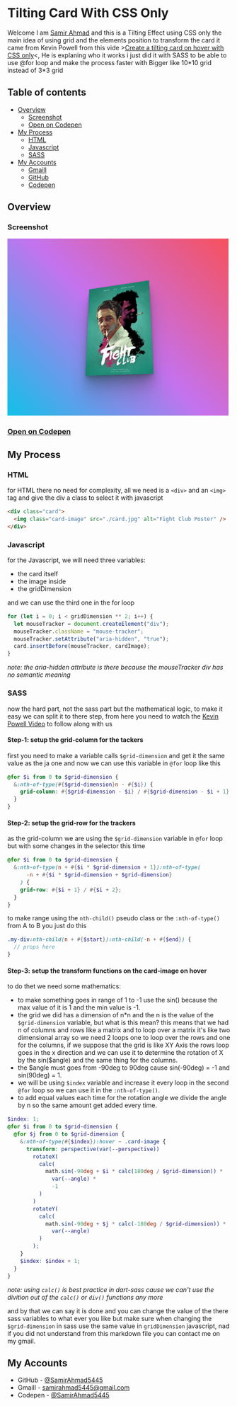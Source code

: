 # Tilting Card With CSS Only

Welcome I am [Samir Ahmad](https://github.com/SamirAhmad5445) and this is a Tilting Effect using CSS only the main idea of using grid and the elements position to transform the card it came from Kevin Powell from this vide >[Create a tilting card on hover with CSS only](https://youtube.be/eOTj_mWjds)<, He is explaning who it works i just did it with SASS to be able to use @for loop and make the process faster with Bigger like 10\*10 grid instead of 3\*3 grid

## Table of contents

- [Overview](#overview)
  - [Screenshot](#screenshot)
  - [Open on Codepen](https://codepen.io/Samir-Ahmad/pen/rNrgdjp)
- [My Process](#my-process)
  - [HTML](#html)
  - [Javascript](#javascript)
  - [SASS](#sass)
- [My Accounts](#my-accounts)
  - [Gmaill](mailto:samirahmad5445@gmail.com)
  - [GitHub](https://github.com/SamirAhmad5445)
  - [Codepen](https://codepen.io/Samir-Ahmad/)

## Overview

### Screenshot

![Screenshot for my solution](./screen-shot.png)

### [Open on Codepen](https://codepen.io/Samir-Ahmad/pen/rNrgdjp)

## My Process

### HTML

for HTML there no need for complexity, all we need is a `<div>` and an `<img>` tag and give the div a class to select it with javascript

```html
<div class="card">
  <img class="card-image" src="./card.jpg" alt="Fight Club Poster" />
</div>
```

### Javascript

for the Javascript, we will need three variables:

- the card itself
- the image inside
- the gridDimension

and we can use the third one in the for loop

```js
for (let i = 0; i < gridDimension ** 2; i++) {
  let mouseTracker = document.createElement("div");
  mouseTracker.className = "mouse-tracker";
  mouseTracker.setAttribute("aria-hidden", "true");
  card.insertBefore(mouseTracker, cardImage);
}
```

_note: the aria-hidden attribute is there because the mouseTracker div has no semantic meaning_

### SASS

now the hard part, not the sass part but the mathematical logic, to make it easy we can split it to there step, from here you need to watch the [Kevin Powell Video](https://youtube.be/eOTj_mWjds) to follow along with us

#### Step-1: setup the grid-column for the tackers

first you need to make a variable calls `$grid-dimension` and get it the same value as the ja one and now we can use this variable in `@for` loop like this

```scss
@for $i from 0 to $grid-dimension {
  &:nth-of-type(#{$grid-dimension}n - #{$i}) {
    grid-column: #{$grid-dimension - $i} / #{$grid-dimension - $i + 1};
  }
}
```

#### Step-2: setup the grid-row for the trackers

as the grid-column we are using the `$grid-dimension` variable in `@for` loop but with some changes in the selector this time

```scss
@for $i from 0 to $grid-dimension {
  &:nth-of-type(n + #{$i * $grid-dimension + 1}):nth-of-type(
      -n + #{$i * $grid-dimension + $grid-dimension}
    ) {
    grid-row: #{$i + 1} / #{$i + 2};
  }
}
```

to make range using the `nth-child()` pseudo class or the `:nth-of-type()` from A to B you just do this

```scss
.my-div:nth-child(n + #{$start}):nth-child(-n + #{$end}) {
  // props here
}
```

#### Step-3: setup the transform functions on the card-image on hover

to do thet we need some mathematics:

- to make something goes in range of 1 to -1 use the sin() because the max value of it is 1 and the min value is -1.
- the grid we did has a dimension of n\*n and the n is the value of the `$grid-dimension` variable, but what is this mean? this means that we had n of columns and rows like a matrix and to loop over a matrix it's like two dimensional array so we need 2 loops one to loop over the rows and one for the columns, if we suppose that the grid is like XY Axis the rows loop goes in the x direction and we can use it to determine the rotation of X by the sin($angle) and the same thing for the columns.
- the $angle must goes from -90deg to 90deg cause sin(-90deg) = -1 and sin(90deg) = 1.
- we will be using `$index` variable and increase it every loop in the second `@for` loop so we can use it in the `:nth-of-type()`.
- to add equal values each time for the rotation angle we divide the angle by n so the same amount get added every time.

```scss
$index: 1;
@for $i from 0 to $grid-dimension {
  @for $j from 0 to $grid-dimension {
    &:nth-of-type(#{$index}):hover ~ .card-image {
      transform: perspective(var(--perspective))
        rotateX(
          calc(
            math.sin(-90deg + $i * calc(180deg / $grid-dimension)) *
              var(--angle) *
              -1
          )
        )
        rotateY(
          calc(
            math.sin(-90deg + $j * calc(-180deg / $grid-dimension)) *
              var(--angle)
          )
        );
    }
    $index: $index + 1;
  }
}
```

_note: using `calc()` is best practice in dart-sass cause we can't use the divition out of the `calc()` or `div()` functions any more_

and by that we can say it is done and you can change the value of the there sass variables to what ever you like but make sure when changing the `$grid-dimension` in sass use the same value in `gridDimension` javascript, nad if you did not understand from this markdown file you can contact me on my gmail.

## My Accounts

- GitHub - [@SamirAhmad5445](https://github.com/SamirAhmad5445)
- Gmaill - [samirahmad5445@gmail.com](samirahmad5445@gmail.com)
- Codepen - [@SamirAhmad5445](https://codepen.io/Samir-Ahmad/)
